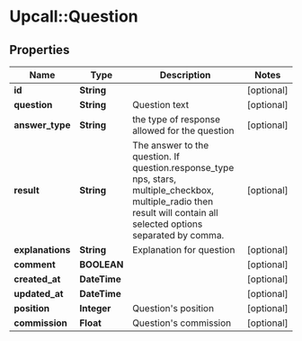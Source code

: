 # Upcall::Question

## Properties
Name | Type | Description | Notes
------------ | ------------- | ------------- | -------------
**id** | **String** |  | [optional] 
**question** | **String** | Question text | [optional] 
**answer_type** | **String** | the type of response allowed for the question | [optional] 
**result** | **String** | The answer to the question. If question.response_type nps, stars, multiple_checkbox, multiple_radio then result will contain all selected options separated by comma. | [optional] 
**explanations** | **String** | Explanation for question | [optional] 
**comment** | **BOOLEAN** |  | [optional] 
**created_at** | **DateTime** |  | [optional] 
**updated_at** | **DateTime** |  | [optional] 
**position** | **Integer** | Question&#39;s position | [optional] 
**commission** | **Float** | Question&#39;s commission | [optional] 


